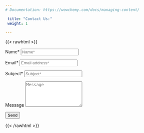 ```yaml
---
# Documentation: https://wowchemy.com/docs/managing-content/

 title: "Contact Us:"
 weight: 1

---
```


{{< rawhtml >}}

 <script type="text/javascript">var submitted=false;</script>
<iframe name="hidden_iframe" id="hidden_iframe" style="display:none;"
onload="if(submitted) {window.location='/thankyou';}"></iframe>

<form action="https://docs.google.com/forms/d/e/#1FAIpQLSdNqqBO-RUhJLhu-ajR-jjXIqVl5saCdSPBrU4dnZqzc-XU0w/formResponse"
method="post" target="hidden_iframe" onsubmit="submitted=true;"> 


</form> 
<link rel="stylesheet" href="/css/form.css">
<form action="https://docs.google.com/forms/d/e/1FAIpQLSdNqqBO-RUhJLhu-ajR-jjXIqVl5saCdSPBrU4dnZqzc-XU0w/formResponse" method="post" target="hidden_iframe" onsubmit="submitted=true">
  <label>Name*</label>
        <input type="text" placeholder="Name*" class="form-input" name="entry.2005620554" required>

  <label>Email*</label>
        <input type="email" placeholder="Email address*" class="form-input" name="entry.1045781291" required>
   
   <label>Subject*</label>
        <input type="text" placeholder="Subject*" class="form-input" name="entry.839337160" required>

   <label>Message</label>
        <textarea rows="5" placeholder="Message" class="form-input" name="entry.1239902324" ></textarea>

   <button type="submit">Send</button>


</form> 


{{< /rawhtml >}}

